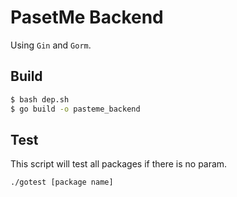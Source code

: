 # PasetMe Backend

Using `Gin` and `Gorm`.

## Build

```bash
$ bash dep.sh
$ go build -o pasteme_backend
```

## Test

This script will test all packages if there is no param.

```bash
./gotest [package name]
```
